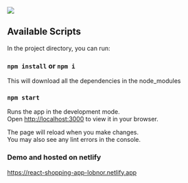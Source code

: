 ![](https://i.ibb.co/yXWLjxf/Screenshot-2022-05-20-at-1-41-37-PM.png)
## Available Scripts

In the project directory, you can run:

### `npm install` or `npm i`
This will download all the dependencies in the node_modules

### `npm start`

Runs the app in the development mode.\
Open [http://localhost:3000](http://localhost:3000) to view it in your browser.

The page will reload when you make changes.\
You may also see any lint errors in the console.



### Demo and hosted on netlify
https://react-shopping-app-lobnor.netlify.app
